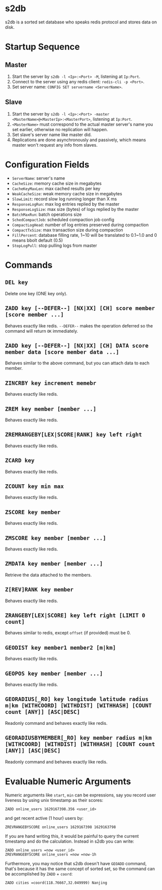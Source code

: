 # s2db
s2db is a sorted set database who speaks redis protocol and stores data on disk.

# Startup Sequence
## Master
1. Start the server by `s2db -l <Ip>:<Port> -M`, listening at `Ip:Port`.
2. Connect to the server using any redis client: `redis-cli -p <Port>`.
3. Set server name: `CONFIG SET servername <ServerName>`.

## Slave
1. Start the server by `s2db -l <Ip>:<Port> -master <MasterName>@<MasterIp>:<MasterPort>`, listening at `Ip:Port`.
2. `<MasterName>` must correspond to the actual master server's name you set earlier, otherwise no replication will happen.
3. Set slave's server name like master did.
4. Replications are done asynchronously and passively, which means master won't request any info from slaves.

# Configuration Fields
- `ServerName`: server's name
- `CacheSize`: memory cache size in megabytes
- `CacheKeyMaxLen`: max cached results per key
- `WeakCacheSize`: weak memory cache size in megabytes
- `SlowLimit`: record slow log running longer than X ms
- `ResponseLogRun`: max log entries replied by the master
- `ResponseLogSize`: max size (bytes) of logs replied by the master
- `BatchMaxRun`: batch operations size
- `SchedCompactJob`: scheduled compaction job config
- `CompactLogHead`: number of log entries preserved during compaction
- `CompactTxSize`: max transaction size during compaction
- `FillPercent`: database filling rate, 1~10 will be translated to 0.1~1.0 and 0 means bbolt default (0.5)
- `StopLogPull`: stop pulling logs from master

# Commands
## `DEL key`
Delete one key (ONE key only).

## `ZADD key [--DEFER--] [NX|XX] [CH] score member [score member ...]`
Behaves exactly like redis. `--DEFER--` makes the operation deferred so the command will return `OK` immediately.

## `ZADD key [--DEFER--] [NX|XX] [CH] DATA score member data [score member data ...]`
Behaves similar to the above command, but you can attach data to each member.

## `ZINCRBY key increment memebr`
Behaves exactly like redis.

## `ZREM key member [member ...]`
Behaves exactly like redis.

## `ZREMRANGEBY[LEX|SCORE|RANK] key left right`
Behaves exactly like redis.

## `ZCARD key`
Behaves exactly like redis.

## `ZCOUNT key min max`
Behaves exactly like redis.

## `ZSCORE key member`
Behaves exactly like redis.

## `ZMSCORE key member [member ...]`
Behaves exactly like redis.

## `ZMDATA key member [member ...]`
Retrieve the data attached to the members.

## `Z[REV]RANK key member`
Behaves exactly like redis.

## `ZRANGEBY[LEX|SCORE] key left right [LIMIT 0 count]`
Behaves similar to redis, except `offset` (if provided) must be 0.

## `GEODIST key member1 member2 [m|km] `
Behaves exactly like redis.

## `GEOPOS key member [member ...]`
Behaves exactly like redis.

## `GEORADIUS[_RO] key longitude latitude radius m|km [WITHCOORD] [WITHDIST] [WITHHASH] [COUNT count [ANY]] [ASC|DESC]`
Readonly command and behaves exactly like redis.

## `GEORADIUSBYMEMBER[_RO] key member radius m|km [WITHCOORD] [WITHDIST] [WITHHASH] [COUNT count [ANY]] [ASC|DESC]`
Readonly command and behaves exactly like redis.

# Evaluable Numeric Arguments
Numeric arguments like `start`, `min` can be expressions, say you record user liveness by using unix timestamp as their scores:
```
ZADD online_users 1629167398.356 <user_id>
```
and get recent active (1 hour) users by:
```
ZREVRANGEBYSCORE online_users 1629167398 1629163798
```
If you are hand writing this, it would be painful to query the current timestamp and do the calculation. Instead in s2db you can write:
```
ZADD online_users =now <user_id>
ZREVRANGEBYSCORE online_users =now =now-1h
```
Furthermore, you may notice that s2db doesn't have `GEOADD` command, that's because it has the same concept of sorted set, so the command can be accomplished by `ZADD` + `coord`:
```
ZADD cities =coord(118.76667,32.049999) Nanjing
```
